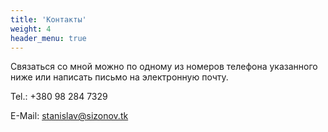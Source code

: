 ```yaml
---
title: 'Контакты'
weight: 4
header_menu: true
---
```

Связаться со мной можно по одному из номеров телефона указанного ниже или написать письмо на электронную почту.


Tel.: +380 98 284 7329
	
E-Mail: [stanislav@sizonov.tk](mailto:stanislav@sizonov.tk)

